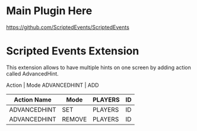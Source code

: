 # Main Plugin Here
https://github.com/ScriptedEvents/ScriptedEvents

# Scripted Events Extension
This extension allows to have multiple hints on one screen by adding action called AdvancedHint.

Action | Mode
ADVANCEDHINT | ADD


| Action Name   | Mode   | PLAYERS | ID |
|---------------|--------|---------|----|
| ADVANCEDHINT  | SET    | PLAYERS | ID |
| ADVANCEDHINT  | REMOVE | PLAYERS | ID |
